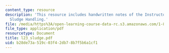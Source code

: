 ```yaml
---
content_type: resource
description: 'This resource includes handwritten notes of the Instructor on the topic:
  Sludge Handling.'
file: /media/https%3A/open-learning-course-data-rc.s3.amazonaws.com/1-85-water-and-wastewater-treatment-engineering-spring-2006/b28de73a519c03f42db78b7f5b6a1cf1_l23_sludge.pdf
file_type: application/pdf
resourcetype: Document
title: l23_sludge.pdf
uid: b28de73a-519c-03f4-2db7-8b7f5b6a1cf1
---
```

